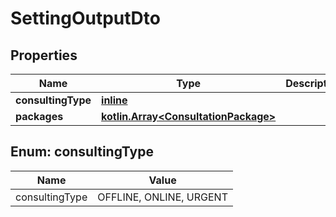 # SettingOutputDto

## Properties
Name | Type | Description | Notes
------------ | ------------- | ------------- | -------------
**consultingType** | [**inline**](#ConsultingTypeEnum) |  |  [optional]
**packages** | [**kotlin.Array&lt;ConsultationPackage&gt;**](ConsultationPackage.md) |  |  [optional]

<a name="ConsultingTypeEnum"></a>
## Enum: consultingType
Name | Value
---- | -----
consultingType | OFFLINE, ONLINE, URGENT
